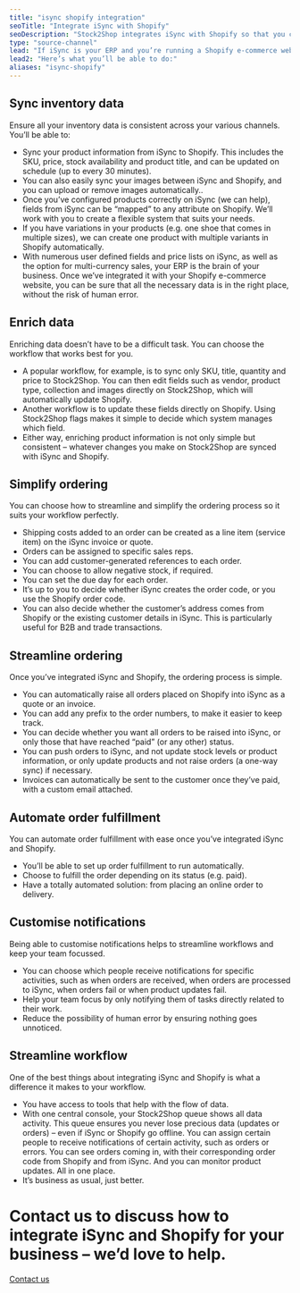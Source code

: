 ```yaml
---
title: "isync shopify integration"
seoTitle: "Integrate iSync with Shopify"
seoDescription: "Stock2Shop integrates iSync with Shopify so that you can streamline your workflow. Sync inventory data, automate orders and become dramatically more efficient with an iSync Shopify integration."
type: "source-channel"
lead: "If iSync is your ERP and you’re running a Shopify e-commerce website, it’s important that they can communicate with each other easily. That’s where Stock2Shop comes in: let us work in conjunction with iSync to tailor the ideal solution for you"
lead2: "Here’s what you’ll be able to do:"
aliases: "isync-shopify"
---
```


Sync inventory data
-------------------

Ensure all your inventory data is consistent across your various channels. You’ll be able to:

*   Sync your product information from iSync to Shopify. This includes the SKU, price, stock availability and product title, and can be updated on schedule (up to every 30 minutes).
*   You can also easily sync your images between iSync and Shopify, and you can upload or remove images automatically..
*   Once you’ve configured products correctly on iSync (we can help), fields from iSync can be “mapped” to any attribute on Shopify. We’ll work with you to create a flexible system that suits your needs.
*   If you have variations in your products (e.g. one shoe that comes in multiple sizes), we can create one product with multiple variants in Shopify automatically.
*   With numerous user defined fields and price lists on iSync, as well as the option for multi-currency sales, your ERP is the brain of your business. Once we’ve integrated it with your Shopify e-commerce website, you can be sure that all the necessary data is in the right place, without the risk of human error.

Enrich data
-----------

Enriching data doesn’t have to be a difficult task. You can choose the workflow that works best for you.

*   A popular workflow, for example, is to sync only SKU, title, quantity and price to Stock2Shop. You can then edit fields such as vendor, product type, collection and images directly on Stock2Shop, which will automatically update Shopify.
*   Another workflow is to update these fields directly on Shopify. Using Stock2Shop flags makes it simple to decide which system manages which field.
*   Either way, enriching product information is not only simple but consistent – whatever changes you make on Stock2Shop are synced with iSync and Shopify.

Simplify ordering
-----------------

You can choose how to streamline and simplify the ordering process so it suits your workflow perfectly.

*   Shipping costs added to an order can be created as a line item (service item) on the iSync invoice or quote.
*   Orders can be assigned to specific sales reps.
*   You can add customer-generated references to each order.
*   You can choose to allow negative stock, if required.
*   You can set the due day for each order.
*   It’s up to you to decide whether iSync creates the order code, or you use the Shopify order code.
*   You can also decide whether the customer’s address comes from Shopify or the existing customer details in iSync. This is particularly useful for B2B and trade transactions.

Streamline ordering
-------------------

Once you’ve integrated iSync and Shopify, the ordering process is simple.

*   You can automatically raise all orders placed on Shopify into iSync as a quote or an invoice.
*   You can add any prefix to the order numbers, to make it easier to keep track.
*   You can decide whether you want all orders to be raised into iSync, or only those that have reached “paid” (or any other) status.
*   You can push orders to iSync, and not update stock levels or product information, or only update products and not raise orders (a one-way sync) if necessary.
*   Invoices can automatically be sent to the customer once they’ve paid, with a custom email attached.

Automate order fulfillment
--------------------------

You can automate order fulfillment with ease once you’ve integrated iSync and Shopify.

*   You’ll be able to set up order fulfillment to run automatically.
*   Choose to fulfill the order depending on its status (e.g. paid).
*   Have a totally automated solution: from placing an online order to delivery.

Customise notifications
-----------------------

Being able to customise notifications helps to streamline workflows and keep your team focussed.

*   You can choose which people receive notifications for specific activities, such as when orders are received, when orders are processed to iSync, when orders fail or when product updates fail.
*   Help your team focus by only notifying them of tasks directly related to their work.
*   Reduce the possibility of human error by ensuring nothing goes unnoticed.

Streamline workflow
-------------------

One of the best things about integrating iSync and Shopify is what a difference it makes to your workflow.

*   You have access to tools that help with the flow of data.
*   With one central console, your Stock2Shop queue shows all data activity. This queue ensures you never lose precious data (updates or orders) – even if iSync or Shopify go offline. You can assign certain people to receive notifications of certain activity, such as orders or errors. You can see orders coming in, with their corresponding order code from Shopify and from iSync. And you can monitor product updates. All in one place.
*   It’s business as usual, just better.

Contact us to discuss how to integrate iSync and Shopify for your business – we’d love to help.
===============================================================================================

[Contact us](/contact-us "Contact Stock2Shop")
